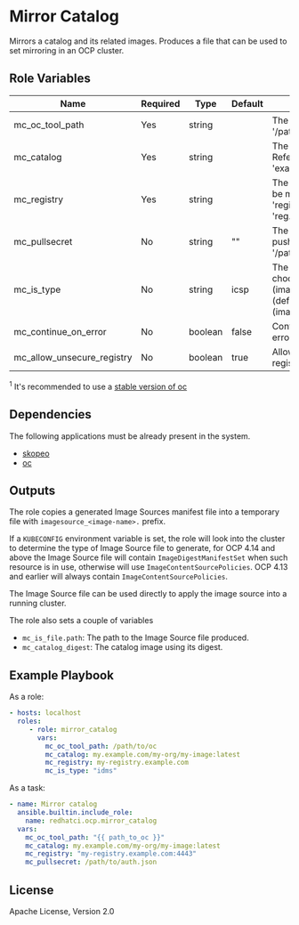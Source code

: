 # Mirror Catalog

Mirrors a catalog and its related images. Produces a file that can be used to set mirroring in an OCP cluster.

## Role Variables

Name            | Required | Type     | Default | Description
--------------- | -------- | -------- | ------- | -----------
mc_oc_tool_path | Yes      | string   |         | The path to the oc<sup>1</sup> binary, e.g. '/path/to/oc'
mc_catalog      | Yes      | string   |         | The Fully Qualified Artifact Reference, e.g. 'example.com/namespace/web:v1.0'
mc_registry     | Yes      | string   |         | The registry where the catalog will be mirrored, e.g. 'registry.example.com' or 'reg.example.com:4443'
mc_pullsecret   | No       | string   | ""      | The credential file to pull and/or push the images, e.g. '/path/to/pullsecret.json'
mc_is_type      | No       | string   | icsp    | The type of image source to use, choose between icsp (imageContentsourcePolicy) (default) or idms (imageDigestMirrorSet).
mc_continue_on_error|  No  | boolean  | false   | Continue even if there if there are errors during mirroring
mc_allow_unsecure_registry| No| boolean| true   | Allow mirror from/to insecure registries

<sup>1</sup> It's recommended to use a [stable version of oc](https://mirror.openshift.com/pub/openshift-v4/x86_64/clients/ocp/stable/)

## Dependencies

The following applications must be already present in the system.

- [skopeo](https://github.com/containers/skopeo/blob/main/install.md)
- [oc](https://docs.openshift.com/container-platform/latest/cli_reference/openshift_cli/getting-started-cli.html)

## Outputs

The role copies a generated Image Sources manifest file into a temporary file with `imagesource_<image-name>.` prefix.

If a `KUBECONFIG` environment variable is set, the role will look into the cluster to determine the type of Image Source file to generate, for OCP 4.14 and above the Image Source file will contain `ImageDigestManifestSet` when such resource is in use, otherwise will use `ImageContentSourcePolicies`. OCP 4.13 and earlier will always contain `ImageContentSourcePolicies`.

The Image Source file can be used directly to apply the image source into a running cluster.

The role also sets a couple of variables

- `mc_is_file.path`: The path to the Image Source file produced.
- `mc_catalog_digest`: The catalog image using its digest.

## Example Playbook

As a role:

```yaml
- hosts: localhost
  roles:
     - role: mirror_catalog
       vars:
         mc_oc_tool_path: /path/to/oc
         mc_catalog: my.example.com/my-org/my-image:latest
         mc_registry: my-registry.example.com
         mc_is_type: "idms"
```

As a task:

```yaml
- name: Mirror catalog
  ansible.builtin.include_role:
    name: redhatci.ocp.mirror_catalog
  vars:
    mc_oc_tool_path: "{{ path_to_oc }}"
    mc_catalog: my.example.com/my-org/my-image:latest
    mc_registry: "my-registry.example.com:4443"
    mc_pullsecret: /path/to/auth.json
```

## License

Apache License, Version 2.0
